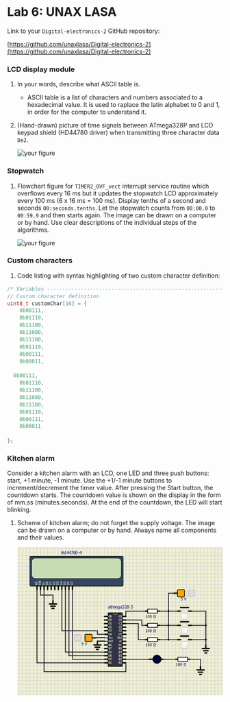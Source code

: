 # Lab 6: UNAX LASA

Link to your `Digital-electronics-2` GitHub repository:

[https://github.com/unaxlasa/Digital-electronics-2](https://github.com/unaxlasa/Digital-electronics-2)


### LCD display module

1. In your words, describe what ASCII table is.
   * ASCII table is a list of characters and numbers associated to a hexadecimal value. It is used to raplace the latin alphabet to 0 and 1, in order for the computer to understand it.

2. (Hand-drawn) picture of time signals between ATmega328P and LCD keypad shield (HD44780 driver) when transmitting three character data `De2`.

   ![your figure]()


### Stopwatch

1. Flowchart figure for `TIMER2_OVF_vect` interrupt service routine which overflows every 16&nbsp;ms but it updates the stopwatch LCD approximately every 100&nbsp;ms (6 x 16&nbsp;ms = 100&nbsp;ms). Display tenths of a second and seconds `00:seconds.tenths`. Let the stopwatch counts from `00:00.0` to `00:59.9` and then starts again. The image can be drawn on a computer or by hand. Use clear descriptions of the individual steps of the algorithms.

   ![your figure]()


### Custom characters

1. Code listing with syntax highlighting of two custom character definition:

```c
/* Variables ---------------------------------------------------------*/
// Custom character definition
uint8_t customChar[16] = {
	0b00111,
	0b01110,
	0b11100,
	0b11000,
	0b11100,
	0b01110,
	0b00111,
	0b00011,
	
  0b00111,
	0b01110,
	0b11100,
	0b11000,
	0b11100,
	0b01110,
	0b00111,
	0b00011

};
```


### Kitchen alarm

Consider a kitchen alarm with an LCD, one LED and three push buttons: start, +1 minute, -1 minute. Use the +1/-1 minute buttons to increment/decrement the timer value. After pressing the Start button, the countdown starts. The countdown value is shown on the display in the form of mm.ss (minutes.seconds). At the end of the countdown, the LED will start blinking.

1. Scheme of kitchen alarm; do not forget the supply voltage. The image can be drawn on a computer or by hand. Always name all components and their values.

   ![your figure](https://github.com/unaxlasa/Digital-electronics-2/blob/main/Lab/06-lcd/Drawing.png)
